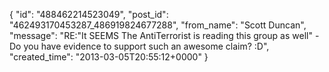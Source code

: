  {
   "id": "488462214523049",
   "post_id": "462493170453287_486919824677288",
   "from_name": "Scott Duncan",
   "message": "RE:\"It SEEMS The AntiTerrorist is reading this group as well\" - Do you have evidence to support such an awesome claim? :D",
   "created_time": "2013-03-05T20:55:12+0000"
 }
